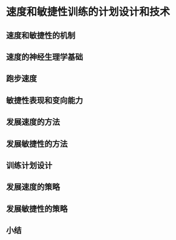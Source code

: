 # 速度和敏捷性训练的计划设计和技术

## 速度和敏捷性的机制

## 速度的神经生理学基础

## 跑步速度 

## 敏捷性表现和变向能力

## 发展速度的方法
## 发展敏捷性的方法

## 训练计划设计

## 发展速度的策略

## 发展敏捷性的策略

## 小结